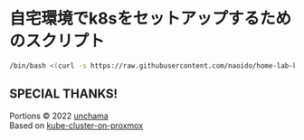 # 自宅環境でk8sをセットアップするためのスクリプト
```bash
/bin/bash <(curl -s https://raw.githubusercontent.com/naoido/home-lab-kube-cluster-on-proxmox/main/deploy-vm.sh)
```
## SPECIAL THANKS!
Portions © 2022 [unchama](https://github.com/unchama)  
Based on [kube-cluster-on-proxmox](https://github.com/unchama/kube-cluster-on-proxmox)
